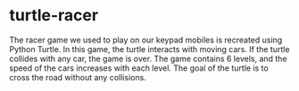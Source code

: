 # turtle-racer
The racer game we used to play on our keypad mobiles is recreated using Python Turtle. In this game, the turtle interacts with moving cars. If the turtle collides with any car, the game is over. The game contains 6 levels, and the speed of the cars increases with each level. The goal of the turtle is to cross the road without any collisions.
